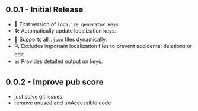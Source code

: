## 0.0.1 - Initial Release
- 🎉 First version of `localize_generator_keys`.
- 🛠 Automatically update  localization keys.
- 🚀 Supports all `.json` files dynamically.
- 🔍 Excludes important localization files to prevent accidental deletions or edit.
- 📊 Provides detailed output on  keys.
## 0.0.2 - Improve pub score
- just solve git issues 
- remove unused and unAccessible code 